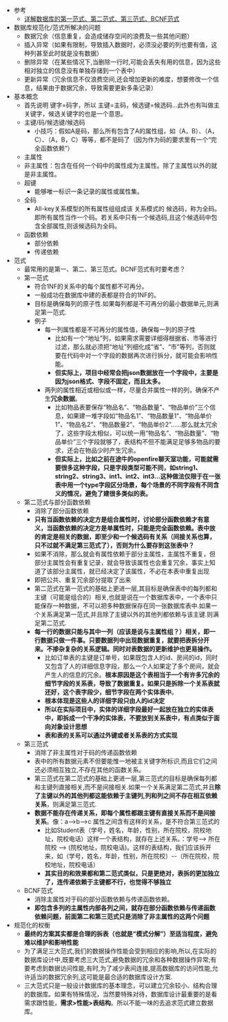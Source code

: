* 参考
    * [详解数据库的第一范式、第二范式、第三范式、BCNF范式](https://blog.csdn.net/gui951753/article/details/79609874)
* 数据库规范化/范式所解决的问题
    * 数据冗余（信息重复，会造成储存空间的浪费及一些其他问题）
    * 插入异常（如果有限制，导致插入数据时，必须没必要的列也要有值，这种列甚至此时就是没有数据）
    * 删除异常（在某些情况下,当删除一行时,可能会丢失有用的信息，因为这些相对独立的信息没有单独存储到一个表中）
    * 更新异常（冗余信息不仅浪费空间,还会增加更新的难度，想要修改一个信息，结果由于数据冗余，导致需要更新多条记录）
* 基本概念
    * 首先说明 键字=码字，所以 主键=主码，候选键=候选码...此外也有叫做主关键字，候选关键字的也是一个意思。
    * 主键/码/候选键/候选码
        * 小技巧：假如A是码，那么所有包含了A的属性组，如（A，B）、（A，C）、（A，B，C）等等，都不是码了（因为作为码的要求里有一个“完全函数依赖”）
    * 主属性
    * 非主属性：包含在任何一个码中的属性成为主属性。除了主属性以外的就是非主属性。
    * 超键
        * 能够唯一标识一条记录的属性或属性集。
    * 全码
        * All-key关系模型的所有属性组组成该 关系模式的 候选码，称为全码。即所有属性当作一个码。若关系中只有一个候选码,且这个候选码中包含全部属性,则该候选码为全码。
    * 函数依赖
        * 部分依赖
        * 传递依赖
* 范式
    * 最常用的是第一、第二、第三范式。BCNF范式有时要考虑？
    * 第一范式
        * 符合1NF的关系中的每个属性都不可再分。
        * 一般成功在数据库中建的表都是符合的1NF的。
        * 目标是确保每列的原子性.如果每列都是不可再分的最小数据单元,则满足第一范式.
        * 例子
            * 每一列属性都是不可再分的属性值，确保每一列的原子性
                * 比如有一个“地址”列，如果需求需要详细得根据省、市等进行过滤，那么就必须把“地址”列细化成“省”、“市”等列，否则就要在代码中对一个字段的数据再次进行拆分，就可能会影响性能。
                * **但实际上，项目中经常会把json数据放在一个字段中，主要是因为json格式、字段不固定，而且太多。**
            * 两列的属性相近或相似或一样，尽量合并属性一样的列，确保不产生**冗余数据**。
                * 比如物品表要保存“物品名”、“物品数量”、“物品单价”三个信息，如果建一堆字段如“物品名1”、“物品数量1”、“物品单价1”、“物品名2”、“物品数量2”、“物品单价2”......那么就太冗余了，这些字段太相似，可以统一用“物品名”、“物品数量”、“物品单价”三个字段就够了，表结构不但不能满足足够多物品的要求，还会在物品少时产生冗余。
                * **但实际上，比如之前在途牛的openfire聊天室功能，可能就需要很多这种字段，只是字段类型可能不同，如string1、string2、string3、int1、int2、int3...这种做法仅限于在一张表中用一个type字段区分场景，每个场景的不同字段有不同含义的情况，避免了建很多类似的表。**
    * 第二范式与部分函数依赖
        * 消除了部分函数依赖
        * **只有当函数依赖的决定方是组合属性时，讨论部分函数依赖才有意义，当函数依赖的决定方是单属性时，只能是完全函数依赖。表中放的肯定是相关的数据，即至少和一个候选码有关系（间接关系也算，只不过就不满足第三范式了），否则为什么要存到这张表中？**
        * 如果不消除，那么就会有属性依赖于部分主属性，主属性不重复，但部分主属性会有重复记录，就会导致该属性也会重复冗余，事实上知道了该部分主属性，就已经决定了该属性，不必在本表中重复出现
        * 即把公共、重复冗余部分提取了出来
        * 第二范式在第一范式的基础上更进一层,其目标是确保表中的每列都和主键（可能是组合的）相关,也就是说在一个数据库表中，一个表中只能保存一种数据，不可以把多种数据保存在同一张数据库表中.如果一个关系满足第一范式,并且除了主键以外的其他列都依赖与该主键.则满足第二范式.
        * **每一行的数据只能与其中一列（应该是说与主属性组？）相关，即一行数据只做一件事。只要数据列中出现数据重复，就要把表拆分开来。不掺杂复杂的关系逻辑。同时对表数据的更新维护也更易操作。**
            * 比如订单表的主键是订单号，如果既包含人的id、房间的id，同时又包含了人的详细信息字段，那么一个人如果定了多个房间，就会产生人的信息的冗余。**根本原因是这个表相当于一个有许多冗余的细节字段的关系表，导致了数据重复。如果只是拆除一个关系表就还好，这个表字段少，细节字段在两个实体表中**。
            * **根本体现是这些人的详细字段只由人的id决定**
            * **所以在实际项目中，实体的详细字段最好一起放在独立的实体表中，即拆成一个干净的实体表，不要放到关系表中，有点类似于面向对象设计思想**
            * **表和表的关系可以通过外键或者关系表的方式实现**
    * 第三范式
        * 消除了非主属性对于码的传递函数依赖
        * 表中的所有数据元素不但要能惟一地被主关键字所标识,而且它们之间还必须相互独立,不存在其他的函数关系。
        * 第三范式在第二范式的基础上更进一层,第三范式的目标是确保每列都和主键列直接相关,而不是间接相关.如果一个关系满足第二范式,并且**除了主键以外的其他列都这能依赖于主键列,列和列之间不存在相互依赖关系**，则满足第三范式.
        * **数据不能存在传递关系，即每个属性都跟主键有直接关系而不是间接关系**。像：a-->b-->c  属性之间含有这样的关系，是不符合第三范式的
            * 比如Student表（学号，姓名，年龄，性别，所在院校，院校地址，院校电话）这样一个表结构，就存在上述关系。：学号--> 所在院校 --> (院校地址，院校电话)。这样的表结构，我们应该拆开来，如（学号，姓名，年龄，性别，所在院校）--（所在院校，院校地址，院校电话）
            * **其实目的和效果都和第二范式类似，只是更绝对，表拆的更加独立了，连传递依赖于主键都不行，也觉得不够独立**
    * BCNF范式
        * 消除主属性对于码的部分函数依赖与传递函数依赖。
        * **即包含多列的主属性内部各列之间，就存在部分函数依赖与传递函数依赖问题，前面第二和第三范式只是消除了非主属性的这两个问题**
* 规范化的权衡
    * **最终的方案其实都是合理的拆表（也就是“模式分解”）至适当程度，避免难以维护和影响性能**
    * 为了满足三大范式,我们的数据操作性能会受到相应的影响,所以,在实际的数据库设计中,既要考虑三大范式,避免数据的冗余和各种数据操作异常;有要考虑到数据访问性能,有时,为了减少表间连接,提高数据库的访问性能,允许适当的数据冗余列,这可能是最合适的数据库设计方案.
    * 三大范式只是一般设计数据库的基本理念，可以建立冗余较小、结构合理的数据库。如果有特殊情况，当然要特殊对待，数据库设计最重要的是看需求跟性能，**需求>性能>表结构**。所以不能一味的去追求范式建立数据库。